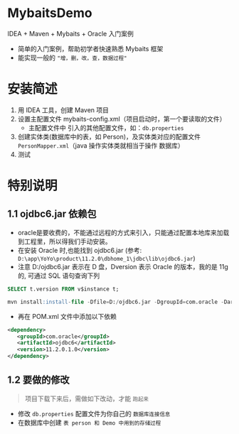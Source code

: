 # MybaitsDemo
IDEA + Maven + Mybaits + Oracle 入门案例

 -  简单的入门案例，帮助初学者快速熟悉 Mybaits 框架
 -  能实现一般的 `"增，删，改，查，数据过程" `

# 安装简述
 1. 用 IDEA 工具，创建 Maven 项目
 2. 设置主配置文件 mybaits-config.xml（项目启动时，第一个要读取的文件）
  	- 主配置文件中 引入的其他配置文件，如：`db.properties`
 3. 创建实体类(数据库中的表，如 Person)，及实体类对应的配置文件 `PersonMapper.xml`（java 操作实体类就相当于操作 数据库） 
 4. 测试

# 特别说明
## 1.1 ojdbc6.jar 依赖包
 - oracle是要收费的，不能通过远程的方式来引入，只能通过配置本地库来加载到工程里，所以得我们手动安装。
 - 在安装 Oracle 时,也能找到 ojdbc6.jar (参考: `D:\app\YoYo\product\11.2.0\dbhome_1\jdbc\lib\ojdbc6.jar`)
 - 注意 D:/ojdbc6.jar 表示在 D 盘，Dversion 表示 Oracle 的版本，我的是 11g 的, 
    可通过 SQL 语句查询下列
 ```sql
 SELECT t.version FROM v$instance t;
 ```

```sql	
mvn install:install-file -Dfile=D:/ojdbc6.jar -DgroupId=com.oracle -DartifactId=ojdbc6 -Dversion=11.2.0.1.0 -Dpackaging=jar -DgeneratePom=true
```

 - 再在 POM.xml 文件中添加以下依赖
 ```xml
<dependency>
	<groupId>com.oracle</groupId>
	<artifactId>ojdbc6</artifactId>
	<version>11.2.0.1.0</version>
</dependency>
```

## 1.2 要做的修改
> 项目下载下来后，需做如下改动，才能 `跑起来`
 - 修改 `db.properties` 配置文件为你自己的 `数据库连接信息`
 - 在数据库中创建 `表 person 和 Demo 中用到的存储过程`
